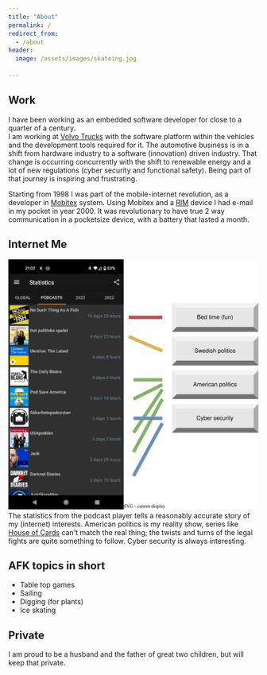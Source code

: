 ```yaml
---
title: "About"
permalink: /
redirect_from:
  - /about
header:
  image: /assets/images/skateing.jpg
  
---
```


## Work

I have been working as an embedded software developer for close to a quarter of a century.  
I am working at [Volvo Trucks](https://www.volvotrucks.com) with the software platform within the vehicles and the development tools required for it.
The automotive business is in a shift from hardware industry to a software (innovation) driven industry. That change is occurring concurrently with the shift to renewable energy and a lot of new regulations (cyber security and functional safety).
Being part of that journey is inspiring and frustrating.

Starting from 1998 I was part of the mobile-internet revolution, as a developer in [Mobitex](www.mobitex.com) system. Using Mobitex and a [RIM](/assets/images/rim.jpg) device I had e-mail in my pocket in year 2000. It was revolutionary to have true 2 way communication in a pocketsize device, with a battery that lasted a month.

## Internet Me

![Statistics of my pod listening](/assets/images/podtrack.svg)  
The statistics from the podcast player tells a reasonably accurate story of my (internet) interests.
American politics is my reality show, series like [House of Cards](https://en.wikipedia.org/wiki/House_of_Cards_(American_TV_series)) can't match the real thing; the twists and turns of the legal fights are quite something to follow. Cyber security is always interesting.

## AFK topics in short

- Table top games
- Sailing
- Digging (for plants)
- Ice skating

## Private

I am proud to be a husband and the father of great two children, but will keep that private.

